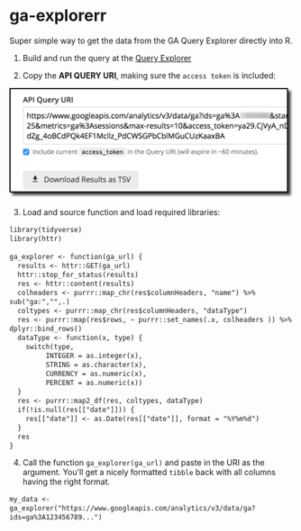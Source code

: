 # ga-explorerr

Super simple way to get the data from the GA Query Explorer directly into R.

1) Build and run the query at the [Query Explorer](https://ga-dev-tools.appspot.com/query-explorer/)

2) Copy the **API QUERY URI**, making sure the `access token` is included:

![GA Explorer](R/ga_explorer.png)

3) Load and source function and load required libraries:

```{r}
library(tidyverse)
library(httr)

ga_explorer <- function(ga_url) {
  results <- httr::GET(ga_url)
  httr::stop_for_status(results)
  res <- httr::content(results)
  colheaders <- purrr::map_chr(res$columnHeaders, "name") %>% sub("ga:","",.)
  coltypes <- purrr::map_chr(res$columnHeaders, "dataType")
  res <- purrr::map(res$rows, ~ purrr::set_names(.x, colheaders )) %>% dplyr::bind_rows()
  dataType <- function(x, type) {
    switch(type,
         INTEGER = as.integer(x),
         STRING = as.character(x),
         CURRENCY = as.numeric(x),
         PERCENT = as.numeric(x))
  }
  res <- purrr::map2_df(res, coltypes, dataType)
  if(!is.null(res[["date"]])) {
    res[["date"]] <- as.Date(res[["date"]], format = "%Y%m%d")
  }
  res
}
```

4) Call the function `ga_explorer(ga_url)` and paste in the URI as the argument. You'll get a nicely formatted `tibble` back with all columns having the right format.

```{r}
my_data <- ga_explorer("https://www.googleapis.com/analytics/v3/data/ga?ids=ga%3A123456789...")
```